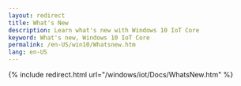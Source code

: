 ```yaml
---
layout: redirect
title: What's New
description: Learn what's new with Windows 10 IoT Core
keyword: What's new, Windows 10 IoT Core
permalink: /en-US/win10/Whatsnew.htm
lang: en-US
---
```


{% include redirect.html url="/windows/iot/Docs/WhatsNew.htm" %}